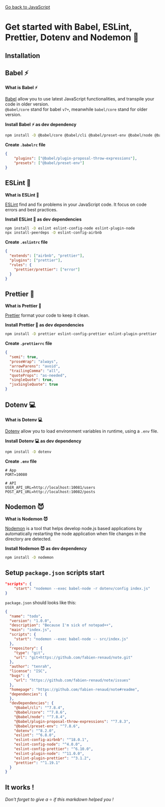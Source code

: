 [Go back to JavaScript](https://github.com/fabien-renaud/notes/blob/master/javascript)

# Get started with Babel, ESLint, Prettier, Dotenv and Nodemon 🍻

## Installation

## Babel ⚡

**What is Babel ⚡**

[Babel](https://www.npmjs.com/package/babel) allow you to use latest JavaScript functionalities, and transpile your code
in older version.</br>
`@babel/core` stand for babel `v7+`, meanwhile `babel/core` stand for older version.

**Install Babel ⚡ as dev dependency**

```sh
npm install -D @babel/core @babel/cli @babel/preset-env @babel/node @babel/plugin-proposal-throw-expressions
```

**Create `.babelrc` file**

```json
{
    "plugins": ["@babel/plugin-proposal-throw-expressions"],
    "presets": ["@babel/preset-env"]
}
```

## ESLint 🔮

**What is ESLint 🔮**

[ESLint](https://www.npmjs.com/package/eslint) find and fix problems in your JavaScript code. It focus on code errors
and best practices.

**Install ESLint 🔮 as dev dependencies**

```sh
npm install -D eslint eslint-config-node eslint-plugin-node
npx install-peerdeps -D eslint-config-airbnb
```

**Create `.eslintrc` file**

```json
{
  "extends": ["airbnb", "prettier"],
  "plugins": ["prettier"],
  "rules": {
    "prettier/prettier": ["error"]
  }
}
```

## Prettier 🌟

**What is Prettier 🌟**

[Prettier](https://www.npmjs.com/package/prettier) format your code to keep it clean.

**Install Prettier 🌟 as dev dependencies**

```sh
npm install -D prettier eslint-config-prettier eslint-plugin-prettier
```

**Create `.prettierrc` file**

```json
{
  "semi": true,
  "proseWrap": "always",
  "arrowParens": "avoid",
  "trailingComma": "all",
  "quoteProps": "as-needed",
  "singleQuote": true,
  "jsxSingleQuote": true
}
```

## Dotenv 💻

**What is Dotenv 💻**

[Dotenv](https://www.npmjs.com/package/dotenv) allow you to load environment variables in runtime, using a `.env` file.

**Install Dotenv 💻 as dev dependency**

```sh
npm install -D dotenv
```

**Create `.env` file**

```text
# App
PORT=10080

# API
USER_API_URL=http://localhost:10081/users
POST_API_URL=http://localhost:10082/posts
```

## Nodemon 😈

**What is Nodemon 😈**

[Nodemon](https://www.npmjs.com/package/nodemon) is a tool that helps develop node.js based applications by
automatically restarting the node application when file changes in the directory are detected.

**Install Nodemon 😈 as dev dependency**

```sh
npm install -D nodemon
```

## Setup `package.json` scripts start

```json
"scripts": {
    "start": "nodemon --exec babel-node -r dotenv/config index.js"
}
```

`package.json` should looks like this:

```json
{
  "name": "todo",
  "version": "1.0.0",
  "description": "Because I'm sick of notepad++",
  "main": "index.js",
  "scripts": {
    "start": "nodemon --exec babel-node -- src/index.js"
  },
  "repository": {
    "type": "git",
    "url": "git+https://github.com/fabien-renaud/note.git"
  },
  "author": "tenrah",
  "license": "ISC",
  "bugs": {
    "url": "https://github.com/fabien-renaud/note/issues"
  },
  "homepage": "https://github.com/fabien-renaud/note#readme",
  "dependencies": {
  },
  "devDependencies": {
    "@babel/cli": "^7.8.4",
    "@babel/core": "^7.8.6",
    "@babel/node": "^7.8.4",
    "@babel/plugin-proposal-throw-expressions": "^7.8.3",
    "@babel/preset-env": "^7.8.6",
    "dotenv": "^8.2.0",
    "eslint": "^6.8.0",
    "eslint-config-airbnb": "^18.0.1",
    "eslint-config-node": "^4.0.0",
    "eslint-config-prettier": "^6.10.0",
    "eslint-plugin-node": "^11.0.0",
    "eslint-plugin-prettier": "^3.1.2",
    "prettier": "^1.19.1"
  }
}
```

## It works !

*Don't forget to give a* ⭐️ *if this markdown helped you !*
